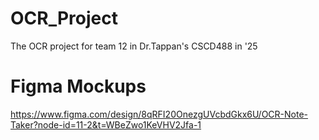 # OCR_Project
The OCR project for team 12 in Dr.Tappan's CSCD488 in '25

# Figma Mockups
https://www.figma.com/design/8qRFI20OnezgUVcbdGkx6U/OCR-Note-Taker?node-id=11-2&t=WBeZwo1KeVHV2Jfa-1
